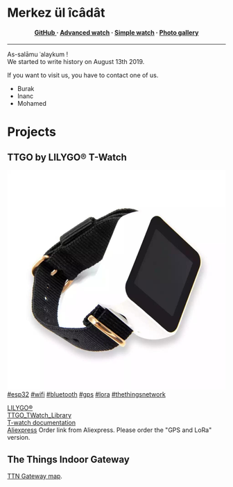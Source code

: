 # Merkez ül îcâdât

<h4 align="center">
<a href="https://github.com/merkez-ul-icadat/merkez-ul-icadat.github.io">GitHub </a> &middot;
<a href="https://github.com/merkez-ul-icadat/AdvancedWatch">Advanced watch</a> &middot;
<a href="https://github.com/merkez-ul-icadat/SimpleWatch">Simple watch</a> &middot;
<a href="gallery"> Photo gallery</a>   
</h4>

---

As-salāmu ʿalaykum !  
We started to write history on August 13th 2019.  

If you want to visit us, you have to contact one of us.  
- Burak
- Inanc
- Mohamed

# Projects
## TTGO by LILYGO® T-Watch
![TTGO T-Watch](img/TTGO_T-Watch.jpeg)  
[#esp32](https://twitter.com/search?q=%23esp32) [#wifi](https://twitter.com/search?q=%23wifi) [#bluetooth](https://twitter.com/search?q=%23bluetooth) [#gps](https://twitter.com/search?q=%23gps) [#lora](https://twitter.com/search?q=%23lora) [#thethingsnetwork](https://twitter.com/search?q=%23thethingsnetwork)    

[LILYGO®](http://www.lilygo.cn/)    
[TTGO_TWatch_Library](https://github.com/Xinyuan-LilyGO/TTGO_TWatch_Library)  
[T-watch documentation](https://t-watch-document-en.readthedocs.io/en/latest/index.html)  
[Aliexpress](https://www.aliexpress.com/item/33038999162.html?spm=a2g0s.8937460.0.0.1e452e0eNhD7k4)
Order link from Aliexpress. Please order the "GPS and LoRa" version.  

## The Things Indoor Gateway
[TTN Gateway map](https://ttnmapper.org/colour-radar/?gateway[]=58A0CBFFFE800D52).
